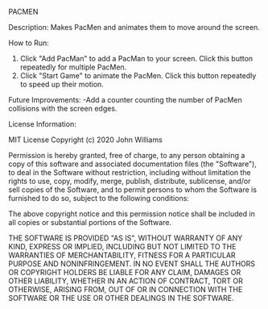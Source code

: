 PACMEN

Description:
Makes PacMen and animates them to move around the screen.

How to Run:
1. Click "Add PacMan" to add a PacMan to your screen.  Click this button repeatedly for multiple PacMen.
2. Click "Start Game" to animate the PacMen.  Click this button repeatedly to speed up their motion.

Future Improvements:
-Add a counter counting the number of PacMen collisions with the screen edges.

License Information:

MIT License
Copyright (c) 2020 John Williams

Permission is hereby granted, free of charge, to any person obtaining a copy
of this software and associated documentation files (the "Software"), to deal
in the Software without restriction, including without limitation the rights
to use, copy, modify, merge, publish, distribute, sublicense, and/or sell
copies of the Software, and to permit persons to whom the Software is
furnished to do so, subject to the following conditions:

The above copyright notice and this permission notice shall be included in all
copies or substantial portions of the Software.

THE SOFTWARE IS PROVIDED "AS IS", WITHOUT WARRANTY OF ANY KIND, EXPRESS OR
IMPLIED, INCLUDING BUT NOT LIMITED TO THE WARRANTIES OF MERCHANTABILITY,
FITNESS FOR A PARTICULAR PURPOSE AND NONINFRINGEMENT. IN NO EVENT SHALL THE
AUTHORS OR COPYRIGHT HOLDERS BE LIABLE FOR ANY CLAIM, DAMAGES OR OTHER
LIABILITY, WHETHER IN AN ACTION OF CONTRACT, TORT OR OTHERWISE, ARISING FROM,
OUT OF OR IN CONNECTION WITH THE SOFTWARE OR THE USE OR OTHER DEALINGS IN THE
SOFTWARE.